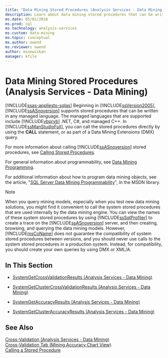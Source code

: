 ```yaml
---
title: "Data Mining Stored Procedures (Analysis Services - Data Mining) | Microsoft Docs"
description: Learn about data mining stored procedures that can be written in any managed language in SQL Server Analysis Services.
ms.date: 05/01/2018
ms.prod: sql
ms.technology: analysis-services
ms.custom: data-mining
ms.topic: conceptual
ms.author: owend
ms.reviewer: owend
author: minewiskan
manager: kfile
---
```

# Data Mining Stored Procedures (Analysis Services - Data Mining)
[!INCLUDE[ssas-appliesto-sqlas](../includes/ssas-appliesto-sqlas.md)]
  Beginning in [!INCLUDE[ssVersion2005](../includes/ssversion2005-md.md)], [!INCLUDE[ssASnoversion](../includes/ssasnoversion-md.md)] supports stored procedures that can be written in any managed language. The managed languages that are supported include [!INCLUDE[vbprvb](../includes/vbprvb-md.md)] .NET, C#, and managed C++. In [!INCLUDE[ssManStudioFull](../includes/ssmanstudiofull-md.md)], you can call the stored procedures directly by using the **CALL** statement, or as part of a Data Mining Extensions (DMX) query.  
  
 For more information about calling [!INCLUDE[ssASnoversion](../includes/ssasnoversion-md.md)] stored procedures, see [Calling Stored Procedures](../../analysis-services/multidimensional-models-extending-olap-stored-procedures/calling-stored-procedures.md).  
  
 For general information about programmability, see [Data Mining Programming](../../analysis-services/data-mining/data-mining-programming.md).  
  
 For additional information about how to program data mining objects, see the article, "[SQL Server Data Mining Programmability](https://go.microsoft.com/fwlink/?LinkId=93735)", in the MSDN library.  
  
> [!NOTE]  
>  When you query mining models, especially when you test new data mining solutions, you might find it convenient to call the system stored procedures that are used internally by the data mining engine. You can view the names of these system stored procedures by using [!INCLUDE[ssSqlProfiler](../includes/sssqlprofiler-md.md)] to create a trace on the [!INCLUDE[ssASnoversion](../includes/ssasnoversion-md.md)] server, and then creating, browsing, and querying the data mining models. However, [!INCLUDE[msCoName](../includes/msconame-md.md)] does not guarantee the compatibility of system stored procedures between versions, and you should never use calls to the system stored procedures in a production system. Instead, for compatibility, you should create your own queries by using DMX or XML/A.  
  
## In This Section  
  
-   [SystemGetCrossValidationResults &#40;Analysis Services - Data Mining&#41;](../../analysis-services/data-mining/systemgetcrossvalidationresults-analysis-services-data-mining.md)  
  
-   [SystemGetClusterCrossValidationResults &#40;Analysis Services - Data Mining&#41;](../../analysis-services/data-mining/systemgetclustercrossvalidationresults-analysis-services-data-mining.md)  
  
-   [SystemGetAccuracyResults &#40;Analysis Services - Data Mining&#41;](../../analysis-services/data-mining/systemgetaccuracyresults-analysis-services-data-mining.md)  
  
-   [SystemGetClusterAccuracyResults &#40;Analysis Services - Data Mining&#41;](../../analysis-services/data-mining/systemgetclusteraccuracyresults-analysis-services-data-mining.md)  
  
## See Also  
 [Cross-Validation &#40;Analysis Services - Data Mining&#41;](../../analysis-services/data-mining/cross-validation-analysis-services-data-mining.md)   
 [Cross-Validation Tab &#40;Mining Accuracy Chart View&#41;](https://msdn.microsoft.com/library/bd215a68-1ad7-4046-9c44-ec8e2be13a64)   
 [Calling a Stored Procedure](/sql/relational-databases/native-client-odbc-stored-procedures/calling-a-stored-procedure)  
  
  
